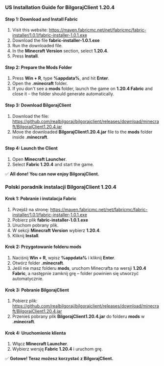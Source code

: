 ### **US Installation Guide for BilgorajClient 1.20.4**

#### **Step 1: Download and Install Fabric**
1. Visit this website: https://maven.fabricmc.net/net/fabricmc/fabric-installer/1.0.1/fabric-installer-1.0.1.exe
2. Download the file **fabric-installer-1.0.1.exe**
3. Run the downloaded file.
4. In the **Minecraft Version** section, select **1.20.4**.
5. Press **Install**.

#### **Step 2: Prepare the Mods Folder**
1. Press **Win + R**, type **%appdata%**, and hit **Enter**.
2. Open the **.minecraft** folder.
3. If you don't see a **mods** folder, launch the game on **1.20.4 Fabric** and close it – the folder should generate automatically.

#### **Step 3: Download BilgorajClient**
1. Download the file: https://github.com/realbilgoraj/bilgorajclient/releases/download/minecraft/BilgorajClient1.20.4.jar
2. Move the downloaded **BilgorajClient1.20.4.jar** file to the **mods** folder inside **.minecraft**.

#### **Step 4: Launch the Client**
1. Open **Minecraft Launcher**.
2. Select **Fabric 1.20.4** and start the game.

✅ **All done! You can now enjoy BilgorajClient.**


### **Polski poradnik instalacji BilgorajClient 1.20.4**

#### **Krok 1: Pobranie i instalacja Fabric**
1. Przejdź na stronę: https://maven.fabricmc.net/net/fabricmc/fabric-installer/1.0.1/fabric-installer-1.0.1.exe
2. Pobierz plik **fabric-installer-1.0.1.exe**
3. Uruchom pobrany plik.
4. W sekcji **Minecraft Version** wybierz **1.20.4**.
5. Kliknij **Install**.

#### **Krok 2: Przygotowanie folderu mods**
1. Naciśnij **Win + R**, wpisz **%appdata%** i kliknij **Enter**.
2. Otwórz folder **.minecraft**.
3. Jeśli nie masz folderu **mods**, uruchom Minecrafta na wersji **1.20.4 Fabric**, a następnie zamknij grę – folder powinien się utworzyć automatycznie.

#### **Krok 3: Pobranie BilgorajClient**
1. Pobierz plik: https://github.com/realbilgoraj/bilgorajclient/releases/download/minecraft/BilgorajClient1.20.4.jar
2. Przenieś pobrany plik **BilgorajClient1.20.4.jar** do folderu **mods** w **.minecraft**.

#### **Krok 4: Uruchomienie klienta**
1. Włącz **Minecraft Launcher**.
2. Wybierz wersję **Fabric 1.20.4** i uruchom grę.

✅ **Gotowe! Teraz możesz korzystać z BilgorajClient.**
